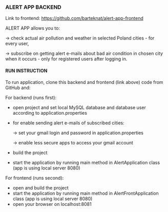### ALERT APP BACKEND

Link to frontend: https://github.com/barteknat/alert-app-frontend

ALERT APP allows you to:

-> check actual air pollution and weather in selected Poland cities - for every user,

-> subscribe on getting alert e-mails about bad air condition in chosen city when it occurs - only for registered users after logging in.

#### RUN INSTRUCTION

To run application, clone this backend and frontend (link above) code from GitHub and:

For backend (runs first):
- open project and set local MySQL database and database user according to application.properties
- for enable sending alert e-mails of subscribed cities:
  
  -> set your gmail login and password in application.properties
  
  -> enable less secure apps to access your gmail account
- build the project
- start the application by running main method in AlertApplication class (app is using local server 8080)
  
For frontend (runs second):
- open and build the project
- start the application by running main method in AlertFrontApplication class (app is using local server 8080)
- open your browser on localhost:8081